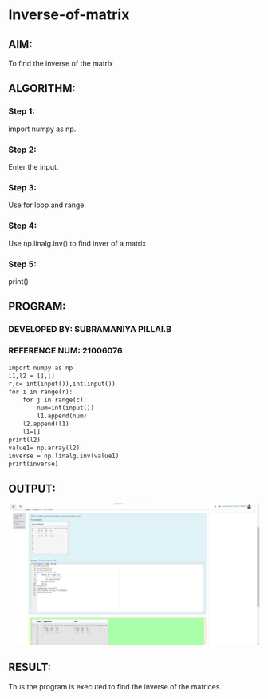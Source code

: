 # Inverse-of-matrix

## AIM:
 To find the inverse of the matrix

## ALGORITHM:
### Step 1:
import numpy as np.
### Step 2:
Enter the input.
### Step 3:
Use for loop and range.
### Step 4:
Use np.linalg.inv() to find inver of a matrix
### Step 5:
print() 


## PROGRAM:
### DEVELOPED BY: SUBRAMANIYA PILLAI.B
### REFERENCE NUM: 21006076
```
import numpy as np
l1,l2 = [],[]
r,c= int(input()),int(input())
for i in range(r):
    for j in range(c):
        num=int(input())
        l1.append(num)
    l2.append(l1)
    l1=[]
print(l2)
value1= np.array(l2)
inverse = np.linalg.inv(value1)
print(inverse)
```

## OUTPUT:
![git](./1.jpeg)

## RESULT:
Thus the program is executed to find the inverse of the matrices.
